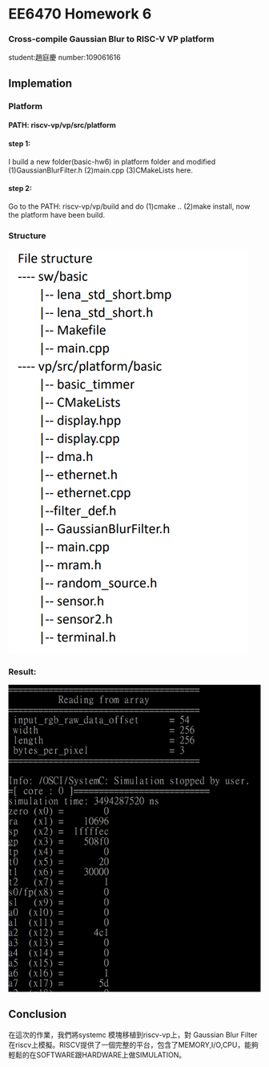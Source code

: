 # EE6470 Homework 6
### Cross-compile Gaussian Blur to RISC-V VP platform
student:趙庭慶 number:109061616
## Implemation
### Platform
#### PATH: riscv-vp/vp/src/platform
#### step 1:
I build a new folder(basic-hw6) in platform folder and modified (1)GaussianBlurFilter.h (2)main.cpp (3)CMakeLists here.
#### step 2:
Go to the PATH: riscv-vp/vp/build and do (1)cmake .. (2)make install, now the platform have been build.
### Structure
![](https://github.com/patrick047/EE6470/blob/main/hw6/filestructure.PNG)
### Result:
![](https://github.com/patrick047/EE6470/blob/main/hw6/hw6.PNG)
## Conclusion
在這次的作業，我們將systemc 模塊移植到riscv-vp上，對 Gaussian Blur Filter 在riscv上模擬。RISCV提供了一個完整的平台，包含了MEMORY,I/O,CPU，能夠輕鬆的在SOFTWARE跟HARDWARE上做SIMULATION。



